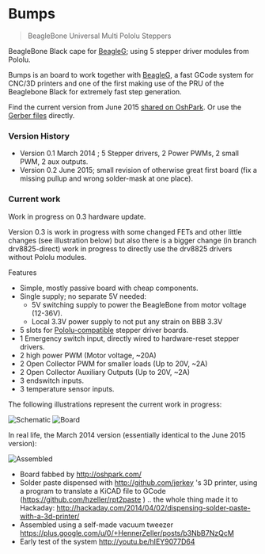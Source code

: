 Bumps
=====

> BeagleBone Universal Multi Pololu Steppers

BeagleBone Black cape for [BeagleG][beagleg-url]; using 5 stepper driver modules
from Pololu.

Bumps is an board to work together with [BeagleG][beagleg-url], a fast
GCode system for CNC/3D printers and one of the first making use of the PRU
of the Beaglebone Black for extremely fast step generation.

Find the current version from June 2015 [shared on OshPark][osh-bumps1]. Or use
the [Gerber files](./gerbers/bumps-gerbers.zip) directly.

### Version History

  * Version 0.1 March 2014 ; 5 Stepper drivers, 2 Power PWMs, 2 small PWM, 2 aux outputs.
  * Version 0.2 June 2015; small revision of otherwise great first board (fix a missing pullup and wrong solder-mask at one place).

### Current work
Work in progress on 0.3 hardware update.

Version 0.3 is work in progress with some changed FETs and other little changes
(see illustration below) but also there is a bigger change
(in branch drv8825-direct) work in progress to directly use the drv8825
drivers without Pololu modules.

Features
   * Simple, mostly passive board with cheap components.
   * Single supply; no separate 5V needed:
      * 5V switching supply to power the BeagleBone from motor voltage (12-36V).
      * Local 3.3V power supply to not put any strain on BBB 3.3V
   * 5 slots for [Pololu-compatible][pololu-url] stepper driver boards.
   * 1 Emergency switch input, directly wired to hardware-reset stepper drivers.
   * 2 high power PWM (Motor voltage, ~20A)
   * 2 Open Collector PWM for smaller loads (Up to 20V, ~2A)
   * 2 Open Collector Auxiliary Outputs (Up to 20V, ~2A)
   * 3 endswitch inputs.
   * 3 temperature sensor inputs.

The following illustrations represent the current work in progress:

![Schematic][schem]
![Board][board]

In real life, the March 2014 version (essentially identical to the June 2015
version):

![Assembled][assembled]

  * Board fabbed by http://oshpark.com/
  * Solder paste dispensed with http://github.com/jerkey 's 3D printer, using
	a program to translate a KiCAD file to GCode (https://github.com/hzeller/rpt2paste )
	.. the whole thing made it to Hackaday:
	http://hackaday.com/2014/04/02/dispensing-solder-paste-with-a-3d-printer/
  * Assembled using a self-made vacuum tweezer
	https://plus.google.com/u/0/+HennerZeller/posts/b3NbB7NzQcM
  * Early test of the system http://youtu.be/hIEY9077D64

[beagleg-url]: https://github.com/hzeller/beagleg
[pololu-url]: http://www.pololu.com/product/1182
[schem]: https://github.com/hzeller/bumps/raw/master/img/bumps-schem.png
[board]: https://github.com/hzeller/bumps/raw/master/img/bumps-board.png
[assembled]: https://github.com/hzeller/bumps/raw/master/img/bumps-connect.jpg
[osh-bumps1]: https://oshpark.com/shared_projects/zIXfRqDE
